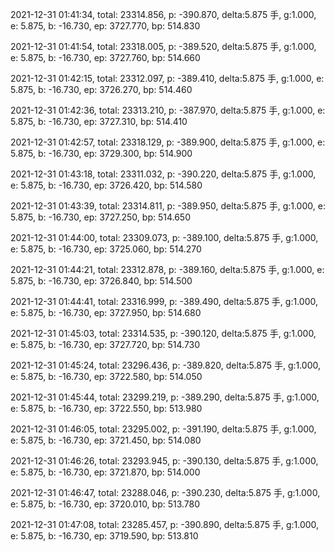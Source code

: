 2021-12-31 01:41:34, total: 23314.856, p: -390.870, delta:5.875 手, g:1.000, e: 5.875, b: -16.730, ep: 3727.770, bp: 514.830

2021-12-31 01:41:54, total: 23318.005, p: -389.520, delta:5.875 手, g:1.000, e: 5.875, b: -16.730, ep: 3727.760, bp: 514.660

2021-12-31 01:42:15, total: 23312.097, p: -389.410, delta:5.875 手, g:1.000, e: 5.875, b: -16.730, ep: 3726.270, bp: 514.460

2021-12-31 01:42:36, total: 23313.210, p: -387.970, delta:5.875 手, g:1.000, e: 5.875, b: -16.730, ep: 3727.310, bp: 514.410

2021-12-31 01:42:57, total: 23318.129, p: -389.900, delta:5.875 手, g:1.000, e: 5.875, b: -16.730, ep: 3729.300, bp: 514.900

2021-12-31 01:43:18, total: 23311.032, p: -390.220, delta:5.875 手, g:1.000, e: 5.875, b: -16.730, ep: 3726.420, bp: 514.580

2021-12-31 01:43:39, total: 23314.811, p: -389.950, delta:5.875 手, g:1.000, e: 5.875, b: -16.730, ep: 3727.250, bp: 514.650

2021-12-31 01:44:00, total: 23309.073, p: -389.100, delta:5.875 手, g:1.000, e: 5.875, b: -16.730, ep: 3725.060, bp: 514.270

2021-12-31 01:44:21, total: 23312.878, p: -389.160, delta:5.875 手, g:1.000, e: 5.875, b: -16.730, ep: 3726.840, bp: 514.500

2021-12-31 01:44:41, total: 23316.999, p: -389.490, delta:5.875 手, g:1.000, e: 5.875, b: -16.730, ep: 3727.950, bp: 514.680

2021-12-31 01:45:03, total: 23314.535, p: -390.120, delta:5.875 手, g:1.000, e: 5.875, b: -16.730, ep: 3727.720, bp: 514.730

2021-12-31 01:45:24, total: 23296.436, p: -389.820, delta:5.875 手, g:1.000, e: 5.875, b: -16.730, ep: 3722.580, bp: 514.050

2021-12-31 01:45:44, total: 23299.219, p: -389.290, delta:5.875 手, g:1.000, e: 5.875, b: -16.730, ep: 3722.550, bp: 513.980

2021-12-31 01:46:05, total: 23295.002, p: -391.190, delta:5.875 手, g:1.000, e: 5.875, b: -16.730, ep: 3721.450, bp: 514.080

2021-12-31 01:46:26, total: 23293.945, p: -390.130, delta:5.875 手, g:1.000, e: 5.875, b: -16.730, ep: 3721.870, bp: 514.000

2021-12-31 01:46:47, total: 23288.046, p: -390.230, delta:5.875 手, g:1.000, e: 5.875, b: -16.730, ep: 3720.010, bp: 513.780

2021-12-31 01:47:08, total: 23285.457, p: -390.890, delta:5.875 手, g:1.000, e: 5.875, b: -16.730, ep: 3719.590, bp: 513.810